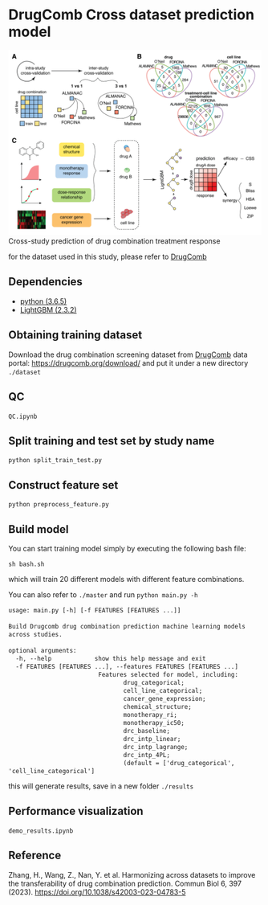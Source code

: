 # DrugComb Cross dataset prediction model
![](https://github.com/GuanLab/DrugComb-cross-study-prediction/blob/main/Figure1-01.png)
Cross-study prediction of drug combination treatment response

for the dataset used in this study, please refer to [DrugComb](https://drugcomb.fimm.fi/)
## Dependencies

* [python (3.6.5)](https://www.python.org)
* [LightGBM (2.3.2)](https://lightgbm.readthedocs.io/en/latest/index.html)

## Obtaining training dataset

Download the drug combination screening dataset from [DrugComb](https://drugcomb.fimm.fi/) data portal: https://drugcomb.org/download/
and put it under a new directory `./dataset`

## QC

```
QC.ipynb
```

## Split training and test set by study name

```
python split_train_test.py
```
## Construct feature set

```
python preprocess_feature.py
```

## Build model
You can start training model simply by executing the following bash file: 
```
sh bash.sh
```
which will train 20 different models with different feature combinations.

You can also refer to `./master` and run `python main.py -h`

```
usage: main.py [-h] [-f FEATURES [FEATURES ...]]

Build Drugcomb drug combination prediction machine learning models across studies.

optional arguments:
  -h, --help            show this help message and exit
  -f FEATURES [FEATURES ...], --features FEATURES [FEATURES ...]
                         Features selected for model, including:
                                drug_categorical;
                                cell_line_categorical;
                                cancer_gene_expression;
                                chemical_structure;
                                monotherapy_ri;
                                monotherapy_ic50;
                                drc_baseline;
                                drc_intp_linear;
                                drc_intp_lagrange;
                                drc_intp_4PL;
                                (default = ['drug_categorical', 'cell_line_categorical']
```

this will generate results, save in a new folder `./results`

## Performance visualization
```
demo_results.ipynb
```

## Reference
Zhang, H., Wang, Z., Nan, Y. et al. Harmonizing across datasets to improve the transferability of drug combination prediction. Commun Biol 6, 397 (2023). https://doi.org/10.1038/s42003-023-04783-5

